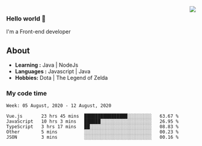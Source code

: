 <img align='right' src="https://github-readme-stats.vercel.app/api?username=jumodada&show_icons=true&theme=vue">

### Hello world 👋

I'm a Front-end developer 
    
## About
-  **Learning :** Java | NodeJs
-  **Languages :** Javascript | Java
-  **Hobbies:** Dota | The Legend of Zelda

### My code time

<!--START_SECTION:waka-->
```text
Week: 05 August, 2020 - 12 August, 2020

Vue.js       23 hrs 45 mins  ████████████████░░░░░░░░░   63.67 % 
JavaScript   10 hrs 3 mins   ██████░░░░░░░░░░░░░░░░░░░   26.95 % 
TypeScript   3 hrs 17 mins   ██░░░░░░░░░░░░░░░░░░░░░░░   08.83 % 
Other        5 mins          ░░░░░░░░░░░░░░░░░░░░░░░░░   00.23 % 
JSON         3 mins          ░░░░░░░░░░░░░░░░░░░░░░░░░   00.16 %
```
<!--END_SECTION:waka-->
